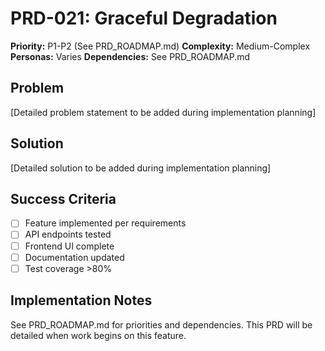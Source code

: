 # PRD-021: Graceful Degradation

**Priority:** P1-P2 (See PRD_ROADMAP.md)
**Complexity:** Medium-Complex
**Personas:** Varies
**Dependencies:** See PRD_ROADMAP.md

## Problem

[Detailed problem statement to be added during implementation planning]

## Solution

[Detailed solution to be added during implementation planning]

## Success Criteria

- [ ] Feature implemented per requirements
- [ ] API endpoints tested
- [ ] Frontend UI complete
- [ ] Documentation updated
- [ ] Test coverage >80%

## Implementation Notes

See PRD_ROADMAP.md for priorities and dependencies.
This PRD will be detailed when work begins on this feature.

